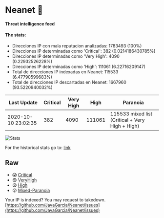 # Neanet :hocho:
#### Threat intelligence feed
#### The stats:

- Direcciones IP con mala reputacion analizadas: 1783493 (100%)
- Direcciones IP determinadas como 'Critical':  382 (0.0214186430785%)
- Direcciones IP determinadas como 'Very High':  4090 (0.22932526228%)
- Direcciones IP determinadas como 'High':  111061 (6.22716209147)
- Total de direcciones IP indexadas en Neanet:  115533 (6.47790599683%)
- Total de direcciones IP descartadas en Neanet:  1667960 (93.5220940032%)

| Last Update | Critical | Very High | High | Paranoia |
| --- | --- | --- | --- | --- |
| 2020-10-10 23:02:35 | 382 | 4090 | 111061 | 115533 mixed list (Critical + Very High + High)|

![Stats](https://docs.google.com/spreadsheets/d/e/2PACX-1vSnaNMIXVabIpDJjufMlzH7poXnshF3mgd8Is1g9ytUEzVsP5my4Trn8f-xkoLLQ38xpL3HtmUexLo6/pubchart?oid=501124687&format=image)

For the historical stats go to: [link](/stats.csv)
## Raw
- :scream: [Critical](https://raw.githubusercontent.com/JavaGarcia/Neanet/master/blacklists/neanet_critical.txt)
- :fearful: [VeryHigh](https://raw.githubusercontent.com/JavaGarcia/Neanet/master/blacklists/neanet_veryHigh.txtt)
- :frowning: [High](https://raw.githubusercontent.com/JavaGarcia/Neanet/master/blacklists/neanet_high.txt)
- :dizzy_face: [Mixed-Paranoia](https://raw.githubusercontent.com/JavaGarcia/Neanet/master/blacklists/neanet_all.txt)


Your IP is indexed? You may request to takedown. [https://github.com/JavaGarcia/Neanet/issues](https://github.com/JavaGarcia/Neanet/issues)











































































































































































































































































































































































































































































































































































































































































































































































































































































































































































































































































































































































































































































































































































